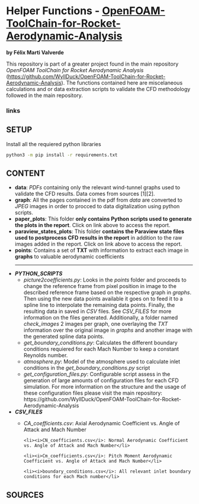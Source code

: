 # Helper Functions - <a href="https://www.example.com/my great page">OpenFOAM-ToolChain-for-Rocket-Aerodynamic-Analysis</a>
__by Félix Marti Valverde__

This repository is part of a greater project found in the main repository _OpenFOAM ToolChain for Rocket Aerodynamic Analysis_ (https://github.com/WyllDuck/OpenFOAM-ToolChain-for-Rocket-Aerodynamic-Analysis). The functions contained here are miscelaneous calculations and or data extraction scripts to validate the CFD methodology followed in the main repository.

### links

## SETUP

Install all the requiered python libraries 
```bash
python3 -m pip install -r requirements.txt
```

## CONTENT

<ul>
  <li><b>data</b>: <i>PDFs</i> containing only the relevant wind-tunnel graphs used to validate the CFD results. Data comes from sources [1][2].</li>
  
  <li><b>graph</b>: All the pages contained in the pdf from <i>data</i> are converted to <i>JPEG</i> images in order to procced to data digitalization using python scripts.</li>
  
  <li><b>paper_plots</b>: This folder <b>only contains Python scripts used to generate the plots in the report</b>. Click on link above to access the report.</li>
  
  <li><b>paraview_states_plots</b>: This folder <b>contains the Paraview state files used to postprocess CFD results in the report</b> in addition to the raw images added in the report. Click on link above to access the report.</li>
  
  <li><b>points</b>: Contains a set of <b>TXT</b> with information to extract each image in <b>graphs</b> to valuable aerodynamic coefficients</li>

  ---

  <li><b><i>PYTHON_SCRIPTS</i></b>
    <ul>
      <li><i>picture2coefficients.py</i>: Looks in the <i>points</i> folder and proceeds to change the reference frame from pixel position in image to the described reference frame based on the respective graph in <i>graphs</i>. Then using the new data points available it goes on to feed it to a spline line to interpolate the remaining data points. Finally, the resulting data in saved in <i>CSV</i> files. See <i>CSV_FILES</i> for more information on the files generated. Additionally, a folder named <i>check_images</i> 2 images per graph, one overlaying the <i>TXT</i> information over the original image in <i>graphs</i> and another image with the generated spline data points.</li>  
      <li><i>get_boundary_conditions.py</i>: Calculates the different boundary conditions requiered for each Mach Number to keep a constant Reynolds number.</li>
      <li><i>atmosphere.py</i>: Model of the atmosphere used to calculate inlet conditions in the <i>get_boundary_conditions.py</i> script</li>
      <li><i>get_configuration_files.py</i>: Configurable script assess in the generation of large amounts of configuration files for each CFD simulation. For more information on the structure and the usage of these configuration files please visit the main repository: https://github.com/WyllDuck/OpenFOAM-ToolChain-for-Rocket-Aerodynamic-Analysis </li>
    </ul>
  </li>

  <li><b><i>CSV_FILES</i></b></li>
  <ul>
    <li><i>CA_coefficients.csv</i>: Axial Aerodynamic Coefficient vs. Angle of Attack and Mach Number</li>
    
    <li><i>CN_coefficients.csv</i>: Normal Aerodynamic Coefficient vs. Angle of Attack and Mach Number</li>
    
    <li><i>Cm_coefficients.csv</i>: Pitch Moment Aerodynamic Coefficient vs. Angle of Attack and Mach Number</li>
    
    <li><i>boundary_conditions.csv</i>: All relevant inlet boundary conditions for each Mach number</li>
    
  </ul>
</ul>

## SOURCES
